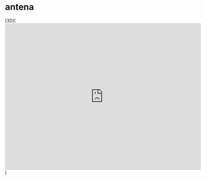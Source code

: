 # antena
[3D](<iframe src="https://myhub.autodesk360.com/ue29c7652/shares/public/SHabee1QT1a327cf2b7a5e9274c490c72302?mode=embed" width="640" height="480" allowfullscreen="true" webkitallowfullscreen="true" mozallowfullscreen="true"  frameborder="0"></iframe>)
